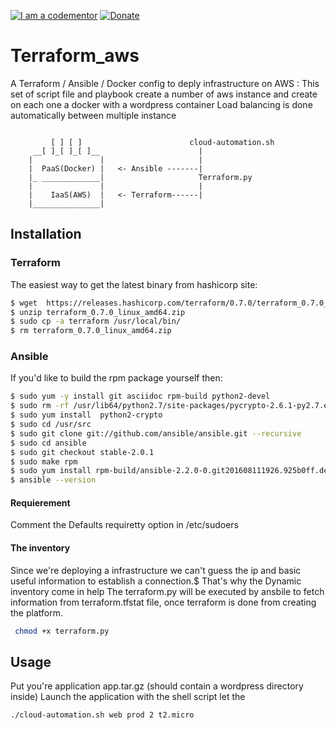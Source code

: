 <a href="http://bitly.com/2grT54q"><img src="https://cdn.codementor.io/badges/i_am_a_codementor_dark.svg" alt="I am a codementor" style="max-width:100%"/></a> <a href="http://bitly.com/2grT54q"></a> 
 [![Donate](https://www.paypalobjects.com/en_US/i/btn/btn_donateCC_LG.gif)](https://www.paypal.me/HAAW)
 
# Terraform_aws

A Terraform / Ansible / Docker config to deply infrastructure on AWS :
This set of script file and playbook create a number of aws instance and create on each one a docker with a wordpress container
Load balancing is done automatically between multiple instance
```

         [ ] [ ]                        cloud-automation.sh
     __[ ]_[ ]_[ ]__                      |
    |               |                     |
    |  PaaS(Docker) |   <- Ansible -------|
    |_ _____________|                     Terraform.py
    |               |                     |
    |    IaaS(AWS)  |   <- Terraform------|
    |_______________|

```
## Installation

### Terraform
The easiest way to get the latest binary 
from hashicorp site:

```bash
$ wget  https://releases.hashicorp.com/terraform/0.7.0/terraform_0.7.0_linux_amd64.zip
$ unzip terraform_0.7.0_linux_amd64.zip 
$ sudo cp -a terraform /usr/local/bin/
$ rm terraform_0.7.0_linux_amd64.zip 
```

### Ansible
If you'd like to build the rpm package yourself then:

```bash
$ sudo yum -y install git asciidoc rpm-build python2-devel
$ sudo rm -rf /usr/lib64/python2.7/site-packages/pycrypto-2.6.1-py2.7.egg-info*
$ sudo yum install  python2-crypto
$ sudo cd /usr/src
$ sudo git clone git://github.com/ansible/ansible.git --recursive
$ sudo cd ansible
$ sudo git checkout stable-2.0.1
$ sudo make rpm
$ sudo yum install rpm-build/ansible-2.2.0-0.git201608111926.925b0ff.devel.el7.centos.noarch.rpm
$ ansible --version
```
#### Requierement
Comment the Defaults requiretty option in /etc/sudoers 
#### The inventory
Since we're deploying a infrastructure we can't guess the ip and basic useful information to establish a connection.$
That's why the Dynamic inventory come in help 
The terraform.py will be executed by ansbile to fetch information from terraform.tfstat file, once terraform is done from creating the platform.

```bash
 chmod +x terraform.py
``` 
## Usage 
Put you're application app.tar.gz (should contain a wordpress directory inside) 
Launch the application with the shell script
let the 
```
./cloud-automation.sh web prod 2 t2.micro
```

